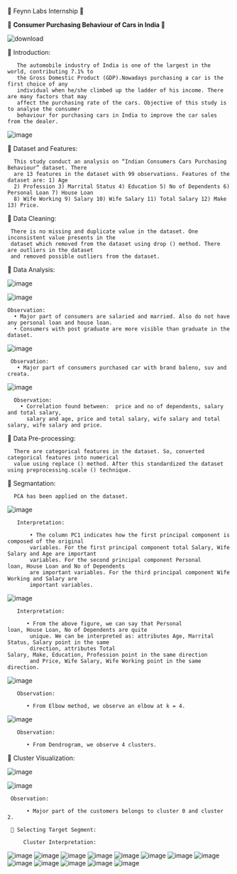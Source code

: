 
💭 Feynn Labs Internship 💭



🚓 <b> Consumer Purchasing Behaviour of Cars in India </b> 🚕



![download](https://github.com/ShyamashreeGhorai1/Consumer-Purchasing-Behaviour-of-Cars-in-India/assets/131132617/d251d694-91a0-4ef5-95f4-ab7a184b5369)


 🌱 Introduction:

       The automobile industry of India is one of the largest in the world, contributing 7.1% to
       the Gross Domestic Product (GDP).Nowadays purchasing a car is the first choice of any 
       individual when he/she climbed up the ladder of his income. There are many factors that may
       affect the purchasing rate of the cars. Objective of this study is to analyse the consumer
       behaviour for purchasing cars in India to improve the car sales from the dealer.


 ![image](https://github.com/ShyamashreeGhorai1/Consumer-Purchasing-Behaviour-of-Cars-in-India/assets/131132617/8b1b2a04-c883-4529-9ae3-4f30b04e3d1f)
    
🌱 Dataset and Features:

      This study conduct an analysis on “Indian Consumers Cars Purchasing Behaviour” dataset. There
      are 13 features in the dataset with 99 observations. Features of the dataset are: 1) Age 
      2) Profession 3) Marrital Status 4) Education 5) No of Dependents 6) Personal Loan 7) House Loan 
      8) Wife Working 9) Salary 10) Wife Salary 11) Total Salary 12) Make 13) Price. 
      
🌱 Data Cleaning:

     There is no missing and duplicate value in the dataset. One inconsistent value presents in the
     dataset which removed from the dataset using drop () method. There are outliers in the dataset 
     and removed possible outliers from the dataset.

 🌱 Data Analysis:

   ![image](https://github.com/ShyamashreeGhorai1/Consumer-Purchasing-Behaviour-of-Cars-in-India/assets/131132617/dc368163-0f26-4aad-bdba-830694124961)
   
   ![image](https://github.com/ShyamashreeGhorai1/Consumer-Purchasing-Behaviour-of-Cars-in-India/assets/131132617/280c2aad-311a-43db-9b56-6ed0ea29028c)

    Observation:
      • Major part of consumers are salaried and married. Also do not have any personal loan and house loan.
      • Consumers with post graduate are more visible than graduate in the dataset.

   ![image](https://github.com/ShyamashreeGhorai1/Consumer-Purchasing-Behaviour-of-Cars-in-India/assets/131132617/b0a30950-7fe0-4972-bb6b-4700445a635c)

     Observation:
       • Major part of consumers purchased car with brand baleno, suv and creata.

   ![image](https://github.com/ShyamashreeGhorai1/Consumer-Purchasing-Behaviour-of-Cars-in-India/assets/131132617/2d72168b-2cc0-4e1c-bb75-9cfad455bbfb)

      Observation:
        • Correlation found between:  price and no of dependents, salary and total salary, 
          salary and age, price and total salary, wife salary and total salary, wife salary and price.

🌱 Data Pre-processing:

      There are categorical features in the dataset. So, converted categorical features into numerical
      value using replace () method. After this standardized the dataset using preprocessing.scale () technique.

 🌱 Segmantation:

      PCA has been applied on the dataset. 

   ![image](https://github.com/ShyamashreeGhorai1/Consumer-Purchasing-Behaviour-of-Cars-in-India/assets/131132617/18197ba0-328d-4dae-9d6f-8cee4fe66dbc)

       Interpretation:

           • The column PC1 indicates how the first principal component is composed of the original 
           variables. For the first principal component total Salary, Wife Salary and Age are important
           variables. For the second principal component Personal loan, House Loan and No of Dependents
           are important variables. For the third principal component Wife Working and Salary are 
           important variables.
   ![image](https://github.com/ShyamashreeGhorai1/Consumer-Purchasing-Behaviour-of-Cars-in-India/assets/131132617/d452fcb5-95d4-42a8-b45f-ce3535062cd8)

       Interpretation:

          • From the above figure, we can say that Personal loan, House Loan, No of Dependents are quite
           unique. We can be interpreted as: attributes Age, Marrital Status, Salary point in the same 
           direction, attributes Total Salary, Make, Education, Profession point in the same direction 
           and Price, Wife Salary, Wife Working point in the same direction.

   ![image](https://github.com/ShyamashreeGhorai1/Consumer-Purchasing-Behaviour-of-Cars-in-India/assets/131132617/39cd9f8b-cc47-48de-b183-836934d8200a)

       Observation:

          • From Elbow method, we observe an elbow at k = 4.

   ![image](https://github.com/ShyamashreeGhorai1/Consumer-Purchasing-Behaviour-of-Cars-in-India/assets/131132617/ce40e5a5-a055-4936-b4f8-6463dd4facce)

       Observation:

          • From Dendrogram, we observe 4 clusters. 


   🌱 Cluster Visualization:
    
   ![image](https://github.com/ShyamashreeGhorai1/Consumer-Purchasing-Behaviour-of-Cars-in-India/assets/131132617/9202865a-5c38-486d-8aad-8c0f202b691a)

   ![image](https://github.com/ShyamashreeGhorai1/Consumer-Purchasing-Behaviour-of-Cars-in-India/assets/131132617/ab06a52a-1862-4642-a8d5-f2bea178b0dd)

     Observation:

          • Major part of the customers belongs to cluster 0 and cluster 2.

     🌱 Selecting Target Segment:

         Cluster Interpretation:

   ![image](https://github.com/ShyamashreeGhorai1/Consumer-Purchasing-Behaviour-of-Cars-in-India/assets/131132617/75fb1502-8555-4e0a-bf11-6d016d677efd)
   ![image](https://github.com/ShyamashreeGhorai1/Consumer-Purchasing-Behaviour-of-Cars-in-India/assets/131132617/8be312b0-9545-4a63-99f3-eb24775c72f0)
   ![image](https://github.com/ShyamashreeGhorai1/Consumer-Purchasing-Behaviour-of-Cars-in-India/assets/131132617/2b30b539-1ac6-4ddf-902e-d10b61a89289)
   ![image](https://github.com/ShyamashreeGhorai1/Consumer-Purchasing-Behaviour-of-Cars-in-India/assets/131132617/eaf05b49-fb7c-4359-8733-41f08b40eada)
   ![image](https://github.com/ShyamashreeGhorai1/Consumer-Purchasing-Behaviour-of-Cars-in-India/assets/131132617/3f71575b-76c5-4230-aba0-f9269f50940b)
   ![image](https://github.com/ShyamashreeGhorai1/Consumer-Purchasing-Behaviour-of-Cars-in-India/assets/131132617/e6aa00bb-063d-4531-aa65-3770432f5a67)
   ![image](https://github.com/ShyamashreeGhorai1/Consumer-Purchasing-Behaviour-of-Cars-in-India/assets/131132617/b8859917-4e29-4280-9f7b-b667813b823e)
   ![image](https://github.com/ShyamashreeGhorai1/Consumer-Purchasing-Behaviour-of-Cars-in-India/assets/131132617/fc17a4a5-9b21-4730-8480-759003c62400)
   ![image](https://github.com/ShyamashreeGhorai1/Consumer-Purchasing-Behaviour-of-Cars-in-India/assets/131132617/ab2bb4bd-4a34-45da-b160-9af7b8619ba1)
   ![image](https://github.com/ShyamashreeGhorai1/Consumer-Purchasing-Behaviour-of-Cars-in-India/assets/131132617/22fd45d7-3590-4d78-9846-2a80490e6c45)
   ![image](https://github.com/ShyamashreeGhorai1/Consumer-Purchasing-Behaviour-of-Cars-in-India/assets/131132617/961aa476-dd8e-48b7-8a34-9aaa082613ac)
   ![image](https://github.com/ShyamashreeGhorai1/Consumer-Purchasing-Behaviour-of-Cars-in-India/assets/131132617/104404b8-3af8-4924-b8d9-811eeae65f28)
   ![image](https://github.com/ShyamashreeGhorai1/Consumer-Purchasing-Behaviour-of-Cars-in-India/assets/131132617/1f21d7a9-2f39-4621-8e54-db3e7e595f87)

    
 
